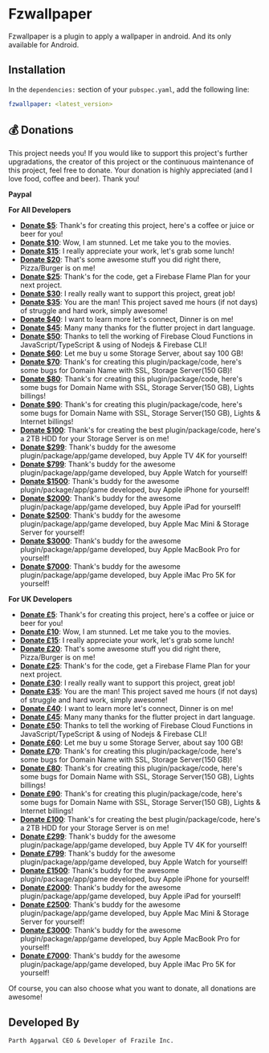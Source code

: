 # Fzwallpaper

Fzwallpaper is a plugin to apply a wallpaper in android. And its only available for Android.

## Installation

In the `dependencies:` section of your `pubspec.yaml`, add the following line:

```yaml
fzwallpaper: <latest_version>
```

## 💰 Donations

This project needs you! If you would like to support this project's further upgradations, the creator of this project or the continuous maintenance of this project, feel free to donate. Your donation is highly appreciated (and I love food, coffee and beer). Thank you!

**Paypal**

**For All Developers**

* **[Donate $5](https://www.paypal.me/frazile/USD5)**: Thank's for creating this project, here's a coffee or juice or beer for you!
* **[Donate $10](https://www.paypal.me/frazile/USD10)**: Wow, I am stunned. Let me take you to the movies.
* **[Donate $15](https://www.paypal.me/frazile/USD15)**: I really appreciate your work, let's grab some lunch!
* **[Donate $20](https://www.paypal.me/frazile/USD20)**: That's some awesome stuff you did right there, Pizza/Burger is on me!
* **[Donate $25](https://www.paypal.me/frazile/USD25)**: Thank's for the code, get a Firebase Flame Plan for your next project.
* **[Donate $30](https://www.paypal.me/frazile/USD30)**: I really really want to support this project, great job!
* **[Donate $35](https://www.paypal.me/frazile/USD35)**: You are the man! This project saved me hours (if not days) of struggle and hard work, simply awesome!
* **[Donate $40](https://www.paypal.me/frazile/USD40)**: I want to learn more let's connect, Dinner is on me!
* **[Donate $45](https://www.paypal.me/frazile/USD45)**: Many many thanks for the flutter project in dart language.
* **[Donate $50](https://www.paypal.me/frazile/USD50)**: Thanks to tell the working of Firebase Cloud Functions in JavaScript/TypeScript & using of Nodejs & Firebase CLI!
* **[Donate $60](https://www.paypal.me/frazile/USD60)**: Let me buy u some Storage Server, about say 100 GB!
* **[Donate $70](https://www.paypal.me/frazile/USD70)**: Thank's for creating this plugin/package/code, here's some bugs for Domain Name with SSL, Storage Server(150 GB)!
* **[Donate $80](https://www.paypal.me/frazile/USD80)**: Thank's for creating this plugin/package/code, here's some bugs for Domain Name with SSL, Storage Server(150 GB), Lights billings!
* **[Donate $90](https://www.paypal.me/frazile/USD90)**: Thank's for creating this plugin/package/code, here's some bugs for Domain Name with SSL, Storage Server(150 GB), Lights & Internet billings!
* **[Donate $100](https://www.paypal.me/frazile/USD100)**: Thank's for creating the best plugin/package/code, here's a 2TB HDD for your Storage Server is on me!
* **[Donate $299](https://www.paypal.me/frazile/USD299)**: Thank's buddy for the awesome plugin/package/app/game developed, buy Apple TV 4K for yourself!
* **[Donate $799](https://www.paypal.me/frazile/USD799)**: Thank's buddy for the awesome plugin/package/app/game developed, buy Apple Watch for yourself!
* **[Donate $1500](https://www.paypal.me/frazile/USD1500)**: Thank's buddy for the awesome plugin/package/app/game developed, buy Apple iPhone for yourself!
* **[Donate $2000](https://www.paypal.me/frazile/USD2000)**: Thank's buddy for the awesome plugin/package/app/game developed, buy Apple iPad for yourself!
* **[Donate $2500](https://www.paypal.me/frazile/USD2500)**: Thank's buddy for the awesome plugin/package/app/game developed, buy Apple Mac Mini & Storage Server for yourself!
* **[Donate $3000](https://www.paypal.me/frazile/USD3000)**: Thank's buddy for the awesome plugin/package/app/game developed, buy Apple MacBook Pro for yourself!
* **[Donate $7000](https://www.paypal.me/frazile/USD7000)**: Thank's buddy for the awesome plugin/package/app/game developed, buy Apple iMac Pro 5K for yourself!

**For UK Developers**

* **[Donate £5](https://www.paypal.me/frazile/GBP5)**: Thank's for creating this project, here's a coffee or juice or beer for you!
* **[Donate £10](https://www.paypal.me/frazile/GBP10)**: Wow, I am stunned. Let me take you to the movies.
* **[Donate £15](https://www.paypal.me/frazile/GBP15)**: I really appreciate your work, let's grab some lunch!
* **[Donate £20](https://www.paypal.me/frazile/GBP20)**: That's some awesome stuff you did right there, Pizza/Burger is on me!
* **[Donate £25](https://www.paypal.me/frazile/GBP25)**: Thank's for the code, get a Firebase Flame Plan for your next project.
* **[Donate £30](https://www.paypal.me/frazile/GBP30)**: I really really want to support this project, great job!
* **[Donate £35](https://www.paypal.me/frazile/GBP35)**: You are the man! This project saved me hours (if not days) of struggle and hard work, simply awesome!
* **[Donate £40](https://www.paypal.me/frazile/GBP40)**: I want to learn more let's connect, Dinner is on me!
* **[Donate £45](https://www.paypal.me/frazile/GBP45)**: Many many thanks for the flutter project in dart language.
* **[Donate £50](https://www.paypal.me/frazile/GBP50)**: Thanks to tell the working of Firebase Cloud Functions in JavaScript/TypeScript & using of Nodejs & Firebase CLI!
* **[Donate £60](https://www.paypal.me/frazile/GBP60)**: Let me buy u some Storage Server, about say 100 GB!
* **[Donate £70](https://www.paypal.me/frazile/GBP70)**: Thank's for creating this plugin/package/code, here's some bugs for Domain Name with SSL, Storage Server(150 GB)!
* **[Donate £80](https://www.paypal.me/frazile/GBP80)**: Thank's for creating this plugin/package/code, here's some bugs for Domain Name with SSL, Storage Server(150 GB), Lights billings!
* **[Donate £90](https://www.paypal.me/frazile/GBP90)**: Thank's for creating this plugin/package/code, here's some bugs for Domain Name with SSL, Storage Server(150 GB), Lights & Internet billings!
* **[Donate £100](https://www.paypal.me/frazile/GBP100)**: Thank's for creating the best plugin/package/code, here's a 2TB HDD for your Storage Server is on me!
* **[Donate £299](https://www.paypal.me/frazile/GBP299)**: Thank's buddy for the awesome plugin/package/app/game developed, buy Apple TV 4K for yourself!
* **[Donate £799](https://www.paypal.me/frazile/GBP799)**: Thank's buddy for the awesome plugin/package/app/game developed, buy Apple Watch for yourself!
* **[Donate £1500](https://www.paypal.me/frazile/GBP1500)**: Thank's buddy for the awesome plugin/package/app/game developed, buy Apple iPhone for yourself!
* **[Donate £2000](https://www.paypal.me/frazile/GBP2000)**: Thank's buddy for the awesome plugin/package/app/game developed, buy Apple iPad for yourself!
* **[Donate £2500](https://www.paypal.me/frazile/GBP2500)**: Thank's buddy for the awesome plugin/package/app/game developed, buy Apple Mac Mini & Storage Server for yourself!
* **[Donate £3000](https://www.paypal.me/frazile/GBP3000)**: Thank's buddy for the awesome plugin/package/app/game developed, buy Apple MacBook Pro for yourself!
* **[Donate £7000](https://www.paypal.me/frazile/GBP7000)**: Thank's buddy for the awesome plugin/package/app/game developed, buy Apple iMac Pro 5K for yourself!

Of course, you can also choose what you want to donate, all donations are awesome!

## Developed By

```
Parth Aggarwal CEO & Developer of Frazile Inc.
```